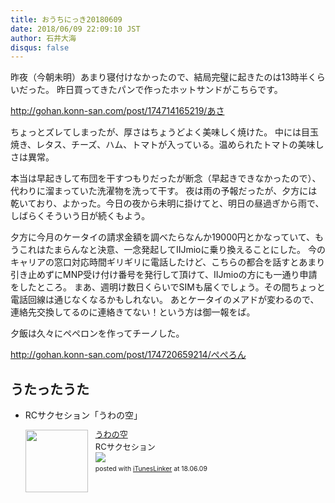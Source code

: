 ```yaml
---
title: おうちにっき20180609
date: 2018/06/09 22:09:10 JST
author: 石井大海
disqus: false
---
```


昨夜（今朝未明）あまり寝付けなかったので、結局完璧に起きたのは13時半くらいだった。
昨日買ってきたパンで作ったホットサンドがこちらです。

<div class="tumblr-post" data-href="https://embed.tumblr.com/embed/post/NvJbxbG4ja_bU6ZaCP5BrA/174714165219" data-did="86dbd1bb687732e686613f41c86bad1c2e55c67f"><a href="http://gohan.konn-san.com/post/174714165219/あさ">http://gohan.konn-san.com/post/174714165219/あさ</a></div>  <script async src="https://assets.tumblr.com/post.js"></script>

ちょっとズレてしまったが、厚さはちょうどよく美味しく焼けた。
中には目玉焼き、レタス、チーズ、ハム、トマトが入っている。温められたトマトの美味しさは異常。

本当は早起きして布団を干すつもりだったが断念（早起きできなかったので）、代わりに溜まっていた洗濯物を洗って干す。
夜は雨の予報だったが、夕方には乾いており、よかった。今日の夜から未明に掛けてと、明日の昼過ぎから雨で、しばらくそういう日が続くもよう。

夕方に今月のケータイの請求金額を調べたらなんか19000円とかなっていて、もうこれはたまらんなと決意、一念発起してIIJmioに乗り換えることにした。
今のキャリアの窓口対応時間ギリギリに電話したけど、こちらの都合を話すとあまり引き止めずにMNP受け付け番号を発行して頂けて、IIJmioの方にも一通り申請をしたところ。
まあ、週明け数日くらいでSIMも届くでしょう。その間ちょっと電話回線は通じなくなるかもしれない。
あとケータイのメアドが変わるので、連絡先交換してるのに連絡きてない！という方は御一報をば。

夕飯は久々にペペロンを作ってチーノした。

<div class="tumblr-post" data-href="https://embed.tumblr.com/embed/post/NvJbxbG4ja_bU6ZaCP5BrA/174720659214" data-did="045d0f4fc7cc28e81b10c83036dbf2cbf3455bc7"><a href="http://gohan.konn-san.com/post/174720659214/ぺぺろん">http://gohan.konn-san.com/post/174720659214/ぺぺろん</a></div>  <script async src="https://assets.tumblr.com/post.js"></script>

## うたったうた
* RCサクセション「うわの空」

  <div class='iTunesLinker-box' style='text-align:left;padding-bottom:20px;font-size:small;/zoom: 1;overflow: hidden;'><div class='iTunesLinker-list' style='clear: both;'><div class='iTunesLinker-image' style='float:left;margin:0px 12px 5px 0px;'><a href='https://itunes.apple.com/jp/album/%E3%81%86%E3%82%8F%E3%81%AE%E7%A9%BA/988266448?i=988266766&uo=4&at=1010lLuG' target='_blank' rel='nofollow'><img src='https://is2-ssl.mzstatic.com/image/thumb/Music7/v4/ce/49/50/ce495086-1008-5679-d5da-5b131e4502c6/source/100x100bb.jpg' width='100' style='border: none;' /></a></div><div class='iTunesLinker-info' style='margin-bottom: 10px'><div class='iTunesLinker-name' style='margin-bottom:1px;line-height:120%'><a href='https://itunes.apple.com/jp/album/%E3%81%86%E3%82%8F%E3%81%AE%E7%A9%BA/988266448?i=988266766&uo=4&at=1010lLuG' rel='nofollow' target='_blank'>うわの空</a></div><div class='iTunesLinker-detail'>RCサクセション<br /><a href='https://itunes.apple.com/jp/album/%E3%81%86%E3%82%8F%E3%81%AE%E7%A9%BA/988266448?i=988266766&uo=4&at=1010lLuG' rel='nofollow' target='_blank'><img src='http://ax.phobos.apple.com.edgesuite.net/ja_jp/images/web/linkmaker/badge_itunes-sm.gif'></a></div><div style='font-size:80%;margin-top:5px;line-height:120%'>posted with <a href='http://ituneslinker.biz/' title='iTunes/iPhoneアプリランキングリンク作成ツール' target='_blank'>iTunesLinker</a> at 18.06.09</div></div></div></div>

